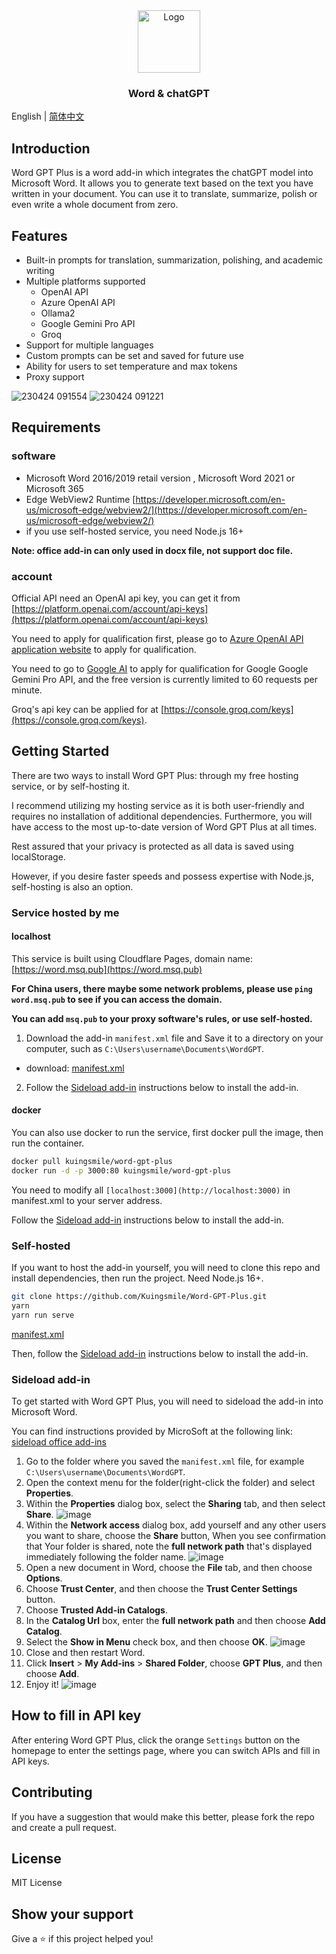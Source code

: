 <div align="center">
  <a href="https://github.com/Kuingsmile/word-GPT-Plus">
    <img src="https://user-images.githubusercontent.com/96409857/233920113-b6919e19-484e-4a4b-82ff-5c72f7314025.png" alt="Logo" height="100">
  </a>

<br />
  <h3 align="center">Word & chatGPT</h3>

</div>

English | [简体中文](https://github.com/Kuingsmile/word-GPT-Plus/blob/master/README_cn.md)

## Introduction

Word GPT Plus is a word add-in which integrates the chatGPT model into Microsoft Word. It allows you to generate text based on the text you have written in your document. You can use it to translate, summarize, polish or even write a whole document from zero.

## Features

- Built-in prompts for translation, summarization, polishing, and academic writing
- Multiple platforms supported
  - OpenAI API
  - Azure OpenAI API
  - Ollama2
  - Google Gemini Pro API
  - Groq
- Support for multiple languages
- Custom prompts can be set and saved for future use
- Ability for users to set temperature and max tokens
- Proxy support

![230424 091554](https://user-images.githubusercontent.com/96409857/233878627-6b5abdfd-7ff6-4818-8b26-d78f74ea0e85.gif)
![230424 091221](https://user-images.githubusercontent.com/96409857/233878368-3a793d8b-3740-4471-822b-0e062415b704.gif)

## Requirements

### software

- Microsoft Word 2016/2019 retail version , Microsoft Word 2021 or Microsoft 365
- Edge WebView2 Runtime [https://developer.microsoft.com/en-us/microsoft-edge/webview2/](https://developer.microsoft.com/en-us/microsoft-edge/webview2/)
- if you use self-hosted service, you need Node.js 16+

**Note: office add-in can only used in docx file, not support doc file.**

### account

Official API need an OpenAI api key, you can get it from [https://platform.openai.com/account/api-keys](https://platform.openai.com/account/api-keys)

You need to apply for qualification first, please go to [Azure OpenAI API application website](https://go.microsoft.com/fwlink/?linkid=2222006&clcid=0x409&culture=en-us&country=us) to apply for qualification.

You need to go to [Google AI](https://developers.generativeai.google/) to apply for qualification for Google Google Gemini Pro API, and the free version is currently limited to 60 requests per minute.

Groq's api key can be applied for at [https://console.groq.com/keys](https://console.groq.com/keys).

## Getting Started

There are two ways to install Word GPT Plus: through my free hosting service, or by self-hosting it.

I recommend utilizing my hosting service as it is both user-friendly and requires no installation of additional dependencies. Furthermore, you will have access to the most up-to-date version of Word GPT Plus at all times.

Rest assured that your privacy is protected as all data is saved using localStorage.

However, if you desire faster speeds and possess expertise with Node.js, self-hosting is also an option.

### Service hosted by me

#### localhost

This service is built using Cloudflare Pages, domain name: [https://word.msq.pub](https://word.msq.pub)

**For China users, there maybe some network problems, please use `ping word.msq.pub` to see if you can access the domain.**

**You can add `msq.pub` to your proxy software's rules, or use self-hosted.**

1. Download the add-in `manifest.xml` file and Save it to a directory on your computer, such as `C:\Users\username\Documents\WordGPT`.

  - download: [manifest.xml](https://github.com/Kuingsmile/word-GPT-Plus/blob/master/release/instant-use/manifest.xml)

2. Follow the [Sideload add-in](#sideload-add-in) instructions below to install the add-in.

#### docker

You can also use docker to run the service, first docker pull the image, then run the container.

```bash
docker pull kuingsmile/word-gpt-plus
docker run -d -p 3000:80 kuingsmile/word-gpt-plus
```

You need to modify all `[localhost:3000](http://localhost:3000)` in manifest.xml to your server address.

Follow the [Sideload add-in](#sideload-add-in) instructions below to install the add-in.

### Self-hosted

If you want to host the add-in yourself, you will need to clone this repo and install dependencies, then run the project. Need Node.js 16+.

```bash
git clone https://github.com/Kuingsmile/Word-GPT-Plus.git
yarn
yarn run serve
```

[manifest.xml](https://github.com/Kuingsmile/word-GPT-Plus/blob/master/release/self-hosted/manifest.xml)

Then, follow the [Sideload add-in](#sideload-add-in) instructions below to install the add-in.

### Sideload add-in

To get started with Word GPT Plus, you will need to sideload the add-in into Microsoft Word.

You can find instructions provided by MicroSoft at the following link: [sideload office add-ins](https://learn.microsoft.com/en-us/office/dev/add-ins/testing/create-a-network-shared-folder-catalog-for-task-pane-and-content-add-ins)

1. Go to the folder where you saved the `manifest.xml` file, for example `C:\Users\username\Documents\WordGPT`.
2. Open the context menu for the folder(right-click the folder) and select **Properties**.
3. Within the **Properties** dialog box, select the **Sharing** tab, and then select **Share**.
![image](https://learn.microsoft.com/en-us/office/dev/add-ins/images/sideload-windows-properties-dialog.png)
4. Within the **Network access** dialog box, add yourself and any other users you want to share, choose the **Share** button, When you see confirmation that Your folder is shared, note the **full network path** that's displayed immediately following the folder name.
![image](https://learn.microsoft.com/en-us/office/dev/add-ins/images/sideload-windows-network-access-dialog.png)
5. Open a new document in Word, choose the **File** tab, and then choose **Options**.
6. Choose **Trust Center**, and then choose the **Trust Center Settings** button.
7. Choose **Trusted Add-in Catalogs**.
8. In the **Catalog Url** box, enter the **full network path** and then choose **Add Catalog**.
9. Select the **Show in Menu** check box, and then choose **OK**.
![image](https://learn.microsoft.com/en-us/office/dev/add-ins/images/sideload-windows-trust-center-dialog.png)
10. Close and then restart Word.
11. Click **Insert** > **My Add-ins** > **Shared Folder**, choose **GPT Plus**, and then choose **Add**.
12. Enjoy it!
![image](https://user-images.githubusercontent.com/96409857/234744280-9d9f13cf-536b-4fb5-adfa-cbec262d56a2.png)

## How to fill in API key

After entering Word GPT Plus, click the orange `Settings` button on the homepage to enter the settings page, where you can switch APIs and fill in API keys.

## Contributing

If you have a suggestion that would make this better, please fork the repo and create a pull request.

## License

MIT License

## Show your support

Give a ⭐️ if this project helped you!
